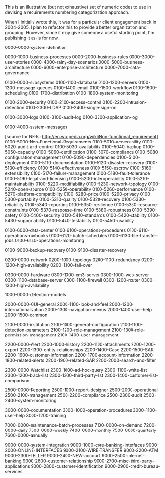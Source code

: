 
This is an illustrative (but not exhaustive) set of numeric codes to use in devising a requirements numbering 
categorization approach.

When I initially wrote this, it was for a particular client engagement back in 2004-2005.  I plan to refactor this 
to provide a better organization and grouping.  However, since it may give someone a useful starting point, I'm 
publishing it as-is for now.

0000-0000-system-definition

0000-1000-business-processes
0000-2000-business-rules
0000-3000-user-stories
0000-4000-rainy-day-scenarios
0000-5000-business-architecture
0000-6000-enterprise-architecture
0000-7000-data-governance

0100-0000-subsystems
0100-1100-database
0100-1200-servers
0100-1300-message-queues
0100-1400-email
0100-1500-workflow
0100-1600-scheduling
0100-1700-distribution
0100-1800-system-monitoring


0100-2000-security
0100-2100-access-control
0100-2200-intrusion-detection
0100-2300-LDAP
0100-2400-single-sign-on


0100-3000-logs
0100-3100-audit-log
0100-3200-application-log

0100-4000-system-messages


[source for NFRs: http://en.wikipedia.org/wiki/Non-functional_requirement]
0100-5000-Non-Functional-Requirements
0100-5010-accessibility
0100-5020-audit-and-control
0100-5030-availability
0100-5040-backup
0100-5050-capacity
0100-5060-certification
0100-5070-compliance
0100-5080-configuration-management
0100-5090-dependencies
0100-5100-deployment
0100-5110-documentation
0100-5120-disaster-recovery
0100-5130-efficiency
0100-5140-effectiveness
0100-5150-escrow
0100-5160-extensibility
0100-5170-failure-management
0100-5180-fault-tolerance
0100-5190-legal-and-licensing
0100-5200-interoperability
0100-5210-maintainability
0100-5220-modifiability
0100-5230-network-topology
0100-5240-open-source
0100-5250-operability
0100-5260-performance
0100-5270-platform-compatibility
0100-5280-price
0100-5290-privacy
0100-5300-portability
0100-5310-quality
0100-5320-recovery
0100-5330-reliability
0100-5340-reporting
0100-5350-resilience
0100-5360-resource-constraints
0100-5370-response-time
0100-5380-robustness
0100-5390-safety
0100-5400-security
0100-5410-standards
0100-5420-stability
0100-5430-supportability
0100-5440-testability
0100-5450-usability

0100-6000-data-center
0100-6100-operations-procedures
0100-6110-operations-runbooks
0100-6120-batch-schedules
0100-6130-file-transfer-jobs
0100-6140-operations-monitoring


0100-9000-backup-recovery
0100-9100-disaster-recovery

0200-0000-network
0200-1000-topology
0200-1100-redundancy
0200-1200-high-availability
0200-1300-fail-over


0300-0000-hardware
0300-1000-xm3-server
0300-1000-web-server
0300-1100-database-server
0300-1100-firewall
0300-1200-router
0300-1300-high-availability


1000-0000-detection-models


2000-0000-GUI-general
2000-1100-look-and-feel
2000-1200-internationalization
2000-1300-navigation-menus
2000-1400-user-help
2000-1500-common


2100-0000-institution
2100-1000-general-configuration
2100-1100-detection-parameters
2100-1200-role-management
2100-1300-role-permission-management
2100-1400-user-management


2200-0000-Alert
2200-1000-history
2200-1100-attachments
2200-1200-export
2200-1300-entity-relationships
2200-1400-Case
2200-1500-SAR
2200-1600-customer-information
2200-1700-account-information
2200-1800-related-alerts
2200-1900-related-SAR
2200-2000-search-and-filter


2300-0000-Watchlist
2300-1000-ad-hoc-query
2300-1100-white-list
2300-1200-black-list
2300-1300-third-party-list
2300-1400-customer-list-comparison


2500-0000-Reporting
2500-1000-report-designer
2500-2000-operational
2500-2100-management
2500-2200-compliance
2500-2300-audit
2500-2400-system-monitoring


3000-0000-documentation
3000-1000-operation-procedures
3000-1100-user-help
3000-1200-training


7000-0000-maintenance-batch-processes
7100-0000-on-demand
7200-0000-daily
7300-0000-weekly
7400-0000-monthly
7500-0000-quarterly
7600-0000-annually


9000-0000-system-integration
9000-1000-core-banking-interfaces
9000-2000-ONLINE-INTERFACES
9000-2100-WIRE-TRANSFER
9000-2200-ATM
9000-2300-TELLER
9000-2400-NEW-account
9000-2500-internet-banking
9000-2600-customer-relationship
9000-2700-misc-third-party-applications
9000-2800-customer-identification
9000-2900-credit-bureau-services
